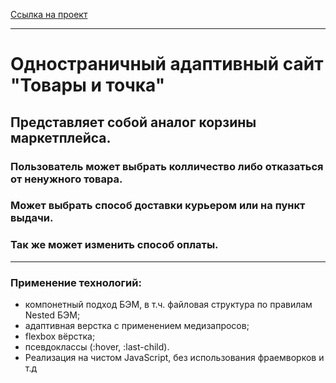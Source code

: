 [Ссылка на проект](https://kot172.github.io/wb-test/)

-------

<h1>Одностраничный адаптивный сайт "Товары и точка"</h1>

<h2>Представляет собой аналог корзины маркетплейса.</h2>

<h3>Пользователь может выбрать колличество либо отказаться от ненужного товара.</h3>
<h3>Может выбрать способ доставки курьером или на пункт выдачи. </h3>
<h3>Так же может изменить способ оплаты.</h3>

------

### Применение технологий:
* компонетный подход БЭМ, в т.ч. файловая структура по правилам Nested БЭМ;
* адаптивная верстка с применением медизапросов;
* flexbox вёрстка;
* псевдоклассы (:hover, :last-child).
* Реализация на чистом JavaScript, без использования фраемворков и т.д
